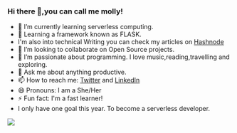 ### Hi there 👋,you can call me molly!






- 🔭 I’m currently learning serverless computing.
- 🌱 Learning a framework known as FLASK.
- I'm also into technical Writing you can check my articles on <a href="https://hashnode.com/@molly674">Hashnode</a>
- 👯 I’m looking to collaborate on Open Source projects.
- 🤔 I’m passionate about programming. I love music,reading,travelling and exploring. 
- 💬 Ask me about anything productive.
- 📫 How to reach me:  <a href="https://twitter.com/molly_simply">Twitter</a> and  <a href="https://LinkedIn.com/Molly Vanessa">LinkedIn</a>
- 😄 Pronouns: I am a She/Her
- ⚡ Fun fact: I'm a fast learner!
-  I only have one goal this year. To become a serverless developer.

    
<img 
   src="https://github-readme-stats.vercel.app/api?username=molly460&show_icons=true&theme=radical" 
/>
